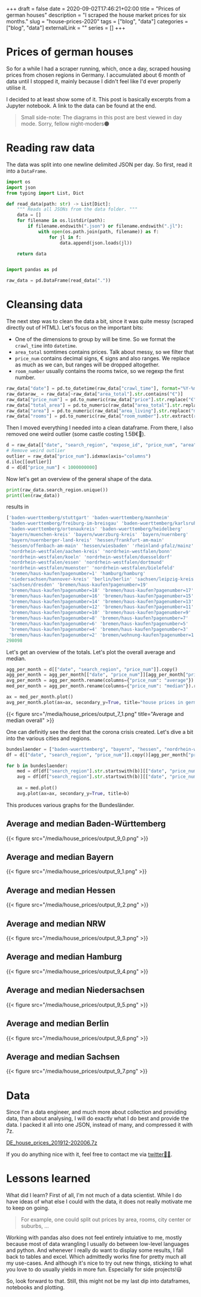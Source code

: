 +++ 
draft = false
date = 2020-09-02T17:46:21+02:00
title = "Prices of german houses"
description = "I scraped the house market prices for six months."
slug = "house-prices-2020"
tags = ["blog", "data"]
categories = ["blog", "data"]
externalLink = ""
series = []
+++
# Prices of german houses
So for a while I had a scraper running, which, once a day, scraped housing prices from chosen regions in Germany.
I accumulated about 6 month of data until I stopped it, mainly because I didn't feel like I'd ever properly utilise it.

I decided to at least show some of it.
This post is basically excerpts from a Jupyter notebook.
A link to the data can be found at the end.

> Small side-note: The diagrams in this post are best viewed in day mode. Sorry, fellow night-moders🌑

# Reading raw data

The data was split into one newline delimited JSON per day.
So first, read it into a `DataFrame`.

```python
import os
import json
from typing import List, Dict

def read_data(path: str) -> List[Dict]:
    """ Reads all JSONs from the data folder. """
    data = []
    for filename in os.listdir(path):
        if filename.endswith(".json") or filename.endswith(".jl"):
            with open(os.path.join(path, filename)) as f:
                for jl in f:
                    data.append(json.loads(jl))

    return data


import pandas as pd

raw_data = pd.DataFrame(read_data("."))
```

# Cleansing data
The next step was to clean the data a bit, since it was quite messy (scraped directly out of HTML).
Let's focus on the important bits:
* One of the dimensions to group by will be time. So we format the `crawl_time` into `datetime`.
* `area_total` somtimes contains prices. Talk about messy, so we filter that
* `price_num` contains decimal signs, € signs and also ranges. We replace as much as we can, but ranges will be dropped altogether.
* `room_number` usually contains the rooms twice, so we regexp the first number.

```python
raw_data["date"] = pd.to_datetime(raw_data["crawl_time"], format="%Y-%m-%dT%H:%M:%SZ")
raw_dataraw_ = raw_data[~raw_data["area_total"].str.contains("€")]
raw_data["price_num"] = pd.to_numeric(raw_data["price"].str.replace("€", "").str.replace(".", "").str.replace(",", ""), errors="coerce")
raw_data["total_area"] = pd.to_numeric(raw_data["area_total"].str.replace("m2", "").str.replace("²", "").str.replace("m", "").str.replace(",", ""), errors="coerce")
raw_data["area"] = pd.to_numeric(raw_data["area_living"].str.replace("m2", "").str.replace("²", "").str.replace("m", "").str.replace(",", ""), errors="coerce")
raw_data["rooms"] = pd.to_numeric(raw_data["room_number"].str.extract(r"(^\d+[\s])", expand=True)[0])
```

Then I moved everything I needed into a clean dataframe.
From there, I also removed one weird outlier (some castle costing 1.5B€🏰).

```python
d = raw_data[["date", "search_region", "expose_id", "price_num", "area", "total_area", "rooms"]]
# Remove weird outlier
outlier = raw_data["price_num"].idxmax(axis="columns")
d.iloc[[outlier]]
d = d[d["price_num"] < 1000000000]
```

Now let's get an overview of the general shape of the data.

```python
print(raw_data.search_region.unique())
print(len(raw_data))
```
results in
```python
['baden-wuerttemberg/stuttgart' 'baden-wuerttemberg/mannheim'
 'baden-wuerttemberg/freiburg-im-breisgau' 'baden-wuerttemberg/karlsruhe'
 'baden-wuerttemberg/ortenaukreis' 'baden-wuerttemberg/heidelberg'
 'bayern/muenchen-kreis' 'bayern/wuerzburg-kreis' 'bayern/nuernberg'
 'bayern/nuernberger-land-kreis' 'hessen/frankfurt-am-main'
 'hessen/offenbach-am-main' 'hessen/wiesbaden' 'rheinland-pfalz/mainz'
 'nordrhein-westfalen/aachen-kreis' 'nordrhein-westfalen/bonn'
 'nordrhein-westfalen/koeln' 'nordrhein-westfalen/duesseldorf'
 'nordrhein-westfalen/essen' 'nordrhein-westfalen/dortmund'
 'nordrhein-westfalen/muenster' 'nordrhein-westfalen/bielefeld'
 'bremen/haus-kaufen?pagenumber=1' 'hamburg/hamburg'
 'niedersachsen/hannover-kreis' 'berlin/berlin' 'sachsen/leipzig-kreis'
 'sachsen/dresden' 'bremen/haus-kaufen?pagenumber=19'
 'bremen/haus-kaufen?pagenumber=18' 'bremen/haus-kaufen?pagenumber=17'
 'bremen/haus-kaufen?pagenumber=16' 'bremen/haus-kaufen?pagenumber=15'
 'bremen/haus-kaufen?pagenumber=14' 'bremen/haus-kaufen?pagenumber=13'
 'bremen/haus-kaufen?pagenumber=12' 'bremen/haus-kaufen?pagenumber=11'
 'bremen/haus-kaufen?pagenumber=10' 'bremen/haus-kaufen?pagenumber=9'
 'bremen/haus-kaufen?pagenumber=8' 'bremen/haus-kaufen?pagenumber=7'
 'bremen/haus-kaufen?pagenumber=6' 'bremen/haus-kaufen?pagenumber=5'
 'bremen/haus-kaufen?pagenumber=4' 'bremen/haus-kaufen?pagenumber=3'
 'bremen/haus-kaufen?pagenumber=2' 'bremen/wohnung-kaufen?pagenumber=1']
298098
```

Let's get an overview of the totals. Let's plot the overall average and median.
```python
agg_per_month = d[["date", "search_region", "price_num"]].copy()
agg_per_month = agg_per_month[["date", "price_num"]][agg_per_month["price_num"].notna()]
avg_per_month = agg_per_month.rename(columns={"price_num": "average"}).resample('M', on="date", kind="timestamp").mean()
med_per_month = agg_per_month.rename(columns={"price_num": "median"}).resample('M', on="date", kind="timestamp").median()

ax = med_per_month.plot()
avg_per_month.plot(ax=ax, secondary_y=True, title="house prices in german cities in €")
```

{{< figure src="/media/house_prices/output_7_1.png" title="Average and median overall" >}}

One can definitly see the dent that the corona crisis created.
Let's dive a bit into the various cities and regions.

```python
bundeslaender = ["baden-wuerttemberg", "bayern", "hessen", "nordrhein-westfalen", "hamburg", "niedersachsen", "berlin", "sachsen"]
df = d[["date", "search_region", "price_num"]].copy()[agg_per_month["price_num"].notna()]

for b in bundeslaender:
    med = df[df["search_region"].str.startswith(b)][["date", "price_num"]].rename(columns={"price_num": "median"}).resample('M', on="date", kind="timestamp").median()
    avg = df[df["search_region"].str.startswith(b)][["date", "price_num"]].rename(columns={"price_num": "average"}).resample('M', on="date", kind="timestamp").mean()
    
    ax = med.plot()
    avg.plot(ax=ax, secondary_y=True, title=b)
```

This produces various graphs for the Bundesländer.

## Average and median Baden-Württemberg
{{< figure src="/media/house_prices/output_9_0.png" >}}


## Average and median Bayern
{{< figure src="/media/house_prices/output_9_1.png" >}}


## Average and median Hessen
{{< figure src="/media/house_prices/output_9_2.png" >}}


## Average and median NRW
{{< figure src="/media/house_prices/output_9_3.png" >}}


## Average and median Hamburg
{{< figure src="/media/house_prices/output_9_4.png" >}}


## Average and median Niedersachsen
{{< figure src="/media/house_prices/output_9_5.png" >}}


## Average and median Berlin
{{< figure src="/media/house_prices/output_9_6.png" >}}


## Average and median Sachsen
{{< figure src="/media/house_prices/output_9_7.png" >}}

# Data
Since I'm a data engineer, and much more about collection and providing data, than about analysing, I will do exactly what I do best and provide the data.
I packed it all into one JSON, instead of many, and compressed it with 7z.

[DE_house_prices_201912-202006.7z](https://teraku.me/media/house_prices/house_prices_201912-202006.7z)

If you do anything nice with it, feel free to contact me via [twitter🧑‍💻](https://twitter.com/Milchdealer).

# Lessons learned
What did I learn?
First of all, I'm not much of a data scientist.
While I do have ideas of what else I could with the data, it does not really motivate me to keep on going.
> For example, one could split out prices by area, rooms, city center or suburbs, ...

Working with pandas also does not feel entirely intuiative to me, mostly because most of data wrangling I usually do between low-level languages and python.
And whenever I really do want to display some results, I fall back to tables and excel.
Which admittedly works fine for pretty much all my use-cases.
And although it's nice to try out new things, sticking to what you love to do usually yields in more fun.
Especially for side projects!😃

So, look forward to that. Still, this might not be my last dip into dataframes, notebooks and plotting.
